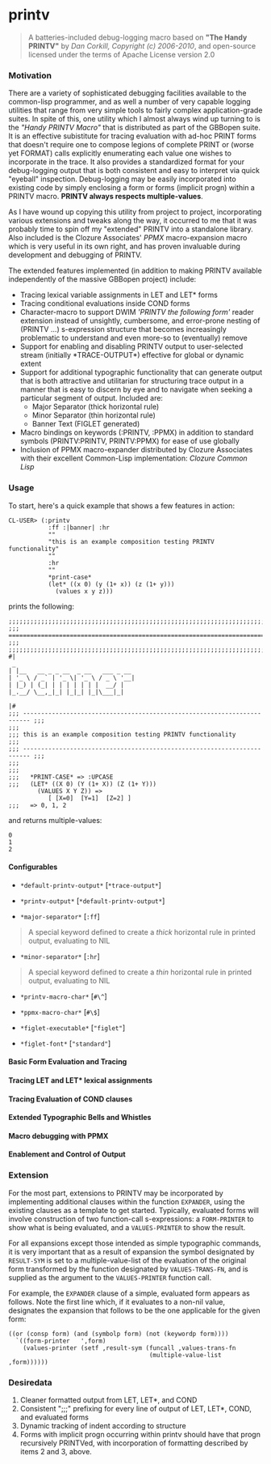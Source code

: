 printv
======

>   A batteries-included debug-logging macro based on __"The Handy PRINTV"__
> by *Dan Corkill, Copyright (c) 2006-2010*, and open-source licensed under the terms of
> Apache License version 2.0


### Motivation

There are a variety of sophisticated debugging facilities available to
the common-lisp programmer, and as well a number of very capable
logging utilities that range from very simple tools to fairly complex
application-grade suites.  In spite of this, one utility which I
almost always wind up turning to is the *"Handy PRINTV Macro"* that is
distributed as part of the GBBopen suite.  It is an effective
subistitute for tracing evaluation with ad-hoc PRINT forms that
doesn't require one to compose legions of complete PRINT or (worse yet
FORMAT) calls explicitly enumerating each value one wishes to
incorporate in the trace.  It also provides a standardized format for
your debug-logging output that is both consistent and easy to
interpret via quick "eyeball" inspection. Debug-logging may be easily
incorporated into existing code by simply enclosing a form or forms
(implicit progn) within a PRINTV macro.  __PRINTV always respects
multiple-values__.

As I have wound up copying this utility from project to project,
incorporating various extensions and tweaks along the way, it occurred
to me that it was probably time to spin off my "extended" PRINTV into
a standalone library.  Also included is the Clozure Associates' *PPMX*
macro-expansion macro which is very useful in its own right, and has
proven invaluable during development and debugging of PRINTV.

The extended features implemented (in addition to making PRINTV available
independently of the massive GBBopen project) include:

* Tracing lexical variable assignments in LET and LET* forms
* Tracing conditional evaluations inside COND forms
* Character-macro to support DWIM *'PRINTV the following form'* reader extension
  instead of unsightly, cumbersome, and error-prone nesting of (PRINTV
  ...) s-expression structure that becomes increasingly problematic
  to understand and even more-so to (eventually) remove
* Support for enabling and disabling PRINTV output to user-selected stream
  (initially \*TRACE-OUTPUT\*) effective for global or dynamic extent
* Support for additional typographic functionality that can generate
  output that is both attractive and utilitarian for structuring
  trace output in a manner that is easy to discern by eye and to navigate when
  seeking a particular segment of output.   Included are: 
   * Major Separator (thick horizontal rule)
   * Minor Separator (thin horizontal rule)
   * Banner Text     (FIGLET generated)  
* Macro bindings on keywords (:PRINTV, :PPMX) in addition to standard
  symbols (PRINTV:PRINTV, PRINTV:PPMX) for ease of use globally
* Inclusion of PPMX macro-expander distributed by Clozure Associates with
  their excellent Common-Lisp implementation: *Clozure Common Lisp*

### Usage

To start, here's a quick example that shows a few features in action:

    CL-USER> (:printv 
               :ff :|banner| :hr 
               ""
               "this is an example composition testing PRINTV functionality"
               "" 
               :hr
               ""
               *print-case* 
               (let* ((x 0) (y (1+ x)) (z (1+ y)))
                 (values x y z)))

prints the following:

    ;;;;;;;;;;;;;;;;;;;;;;;;;;;;;;;;;;;;;;;;;;;;;;;;;;;;;;;;;;;;;;;;;;;;;;;;;;;;;;;;
    ;;; ======================================================================== ;;;
    ;;;;;;;;;;;;;;;;;;;;;;;;;;;;;;;;;;;;;;;;;;;;;;;;;;;;;;;;;;;;;;;;;;;;;;;;;;;;;;;;
    #|
     _                                 
    | |__   __ _ _ __  _ __   ___ _ __ 
    | '_ \ / _` | '_ \| '_ \ / _ \ '__|
    | |_) | (_| | | | | | | |  __/ |   
    |_.__/ \__,_|_| |_|_| |_|\___|_|   

    |#
    ;;; ------------------------------------------------------------------------ ;;;
    ;;; 
    ;;; this is an example composition testing PRINTV functionality
    ;;; 
    ;;; ------------------------------------------------------------------------ ;;;
    ;;;
    ;;;
    ;;;   *PRINT-CASE* => :UPCASE
    ;;;   (LET* ((X 0) (Y (1+ X)) (Z (1+ Y)))
            (VALUES X Y Z)) =>
               [ [X=0]  [Y=1]  [Z=2] ]
    ;;;   => 0, 1, 2

and returns multiple-values:

    0
    1
    2

#### Configurables

* `*default-printv-output*` [`*trace-output*`]
>

* `*printv-output*` [`*default-printv-output*`]
>

* `*major-separator*` [`:ff`]
> A special keyword defined to create a *thick* horizontal rule in
> printed output, evaluating to NIL


* `*minor-separator*` [`:hr`]
> A special keyword defined to create a *thin* horizontal rule in
> printed output, evaluating to NIL

* `*printv-macro-char*` [`#\^`]
>

* `*ppmx-macro-char*` [`#\$`]
>

* `*figlet-executable*` [`"figlet"`]
>

* `*figlet-font*` [`"standard"`]
>

#### Basic Form Evaluation and Tracing 

#### Tracing LET and LET* lexical assignments

#### Tracing Evaluation of COND clauses

#### Extended Typographic Bells and Whistles

#### Macro debugging with PPMX

#### Enablement and Control of Output

### Extension

For the most part, extensions to PRINTV may be incorporated by
implementing additional clauses within the function `EXPANDER`, using
the existing clauses as a template to get started. Typically,
evaluated forms will involve construction of two function-call
s-expressions: a `FORM-PRINTER` to show what is being evaluated, and a
`VALUES-PRINTER` to show the result.

For all expansions except those intended as simple typographic
commands, it is very important that as a result of expansion the
symbol designated by `RESULT-SYM` is set to a multiple-value-list of
the evaluation of the original form transformed by the function
designated by `VALUES-TRANS-FN`, and is supplied as the argument to
the `VALUES-PRINTER` function call.

For example, the `EXPANDER` clause of a simple, evaluated form appears
as follows. Note the first line which, if it evaluates to a non-nil
value, designates the expansion that follows to be the one
applicable for the given form:

    ((or (consp form) (and (symbolp form) (not (keywordp form))))
      `((form-printer   ',form)
        (values-printer (setf ,result-sym (funcall ,values-trans-fn
                                           (multiple-value-list ,form))))))
                                             
### Desiredata

1. Cleaner formatted output from LET, LET*, and COND
2. Consistent ";;;" prefixing for every line of output of LET, LET*,
   COND, and evaluated forms
3. Dynamic tracking of indent according to structure
4. Forms with implicit progn occurring within printv should have that
   progn recursively PRINTVed, with incorporation of formatting
   described by items 2 and 3, above.



